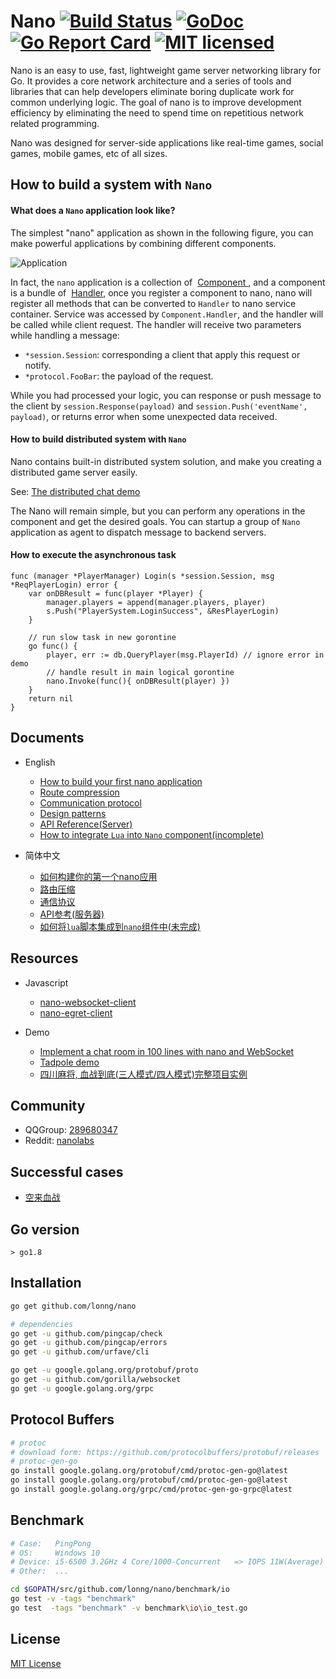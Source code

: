 # Nano [![Build Status][1]][2] [![GoDoc][3]][4] [![Go Report Card][5]][6] [![MIT licensed][7]][8] 

[1]: https://travis-ci.org/lonng/nano.svg?branch=master
[2]: https://travis-ci.org/lonng/nano
[3]: https://godoc.org/github.com/lonng/nano?status.svg
[4]: https://godoc.org/github.com/lonng/nano
[5]: https://goreportcard.com/badge/github.com/lonng/nano
[6]: https://goreportcard.com/report/github.com/lonng/nano
[7]: https://img.shields.io/badge/license-MIT-blue.svg
[8]: LICENSE

Nano is an easy to use, fast, lightweight game server networking library for Go.
It provides a core network architecture and a series of tools and libraries that
can help developers eliminate boring duplicate work for common underlying logic.
The goal of nano is to improve development efficiency by eliminating the need to
spend time on repetitious network related programming.

Nano was designed for server-side applications like real-time games, social games,
mobile games, etc of all sizes.

## How to build a system with `Nano`

#### What does a `Nano` application look like?

The simplest "nano" application as shown in the following figure, you can make powerful applications by combining different components.

![Application](media/application.png)

In fact, the `nano` application is a collection of  [Component ](./docs/get_started.md#component) , and a component is a bundle of  [Handler](./docs/get_started.md#handler), once you register a component to nano, nano will register all methods that can be converted to `Handler` to nano service container. Service was accessed by `Component.Handler`, and the handler will be called while client request. The handler will receive two parameters while handling a message:
  - `*session.Session`: corresponding a client that apply this request or notify.
  - `*protocol.FooBar`: the payload of the request.

While you had processed your logic, you can response or push message to the client by `session.Response(payload)` and `session.Push('eventName', payload)`, or returns error when some unexpected data received.

#### How to build distributed system with `Nano`

Nano contains built-in distributed system solution, and make you creating a distributed game server easily.

See: [The distributed chat demo](https://github.com/lonng/nano/tree/master/examples/cluster)

The Nano will remain simple, but you can perform any operations in the component and get the desired goals. You can startup a group of `Nano` application as agent to dispatch message to backend servers.

#### How to execute the asynchronous task

```golang
func (manager *PlayerManager) Login(s *session.Session, msg *ReqPlayerLogin) error {
    var onDBResult = func(player *Player) {
        manager.players = append(manager.players, player)
        s.Push("PlayerSystem.LoginSuccess", &ResPlayerLogin)
    }
    
    // run slow task in new gorontine
    go func() {
        player, err := db.QueryPlayer(msg.PlayerId) // ignore error in demo
        // handle result in main logical gorontine
        nano.Invoke(func(){ onDBResult(player) })
    }
    return nil
}
```

## Documents

- English
    + [How to build your first nano application](./docs/get_started.md)
    + [Route compression](./docs/route_compression.md)
    + [Communication protocol](./docs/communication_protocol.md)
    + [Design patterns](./docs/design_patterns.md)
    + [API Reference(Server)](https://godoc.org/github.com/lonnng/nano)
    + [How to integrate `Lua` into `Nano` component(incomplete)](.)

- 简体中文
    + [如何构建你的第一个nano应用](./docs/get_started_zh_CN.md)
    + [路由压缩](./docs/route_compression_zh_CN.md)
    + [通信协议](./docs/communication_protocol_zh_CN.md)
    + [API参考(服务器)](https://godoc.org/github.com/lonnng/nano)
    + [如何将`lua`脚本集成到`nano`组件中(未完成)](.)

## Resources

- Javascript
  + [nano-websocket-client](https://github.com/lonnng/nano-websocket-client)
  + [nano-egret-client](https://github.com/lonnng/nano-egret-client)

- Demo
  + [Implement a chat room in 100 lines with nano and WebSocket](./examples/demo/chat)
  + [Tadpole demo](./examples/demo/tadpole)
  + [四川麻将, 血战到底(三人模式/四人模式)完整项目实例](https://github.com/lonnng/nanoserver)

## Community

- QQGroup: [289680347](https://jq.qq.com/?_wv=1027&k=4EMMaha)
- Reddit: [nanolabs](https://www.reddit.com/r/nanolabs/)

## Successful cases

- [空来血战](https://fir.im/tios)

## Go version

`> go1.8`

## Installation

```bash
go get github.com/lonng/nano

# dependencies
go get -u github.com/pingcap/check
go get -u github.com/pingcap/errors
go get -u github.com/urfave/cli

go get -u google.golang.org/protobuf/proto
go get -u github.com/gorilla/websocket
go get -u google.golang.org/grpc
```

## Protocol Buffers
```bash
# protoc
# download form: https://github.com/protocolbuffers/protobuf/releases
# protoc-gen-go
go install google.golang.org/protobuf/cmd/protoc-gen-go@latest
go install google.golang.org/protobuf/cmd/protoc-gen-go@latest
go install google.golang.org/grpc/cmd/protoc-gen-go-grpc@latest
```

## Benchmark

```bash
# Case:   PingPong
# OS:     Windows 10
# Device: i5-6500 3.2GHz 4 Core/1000-Concurrent   => IOPS 11W(Average)
# Other:  ...

cd $GOPATH/src/github.com/lonng/nano/benchmark/io
go test -v -tags "benchmark"
go test  -tags "benchmark" -v benchmark\io\io_test.go
```

## License

[MIT License](./LICENSE)
